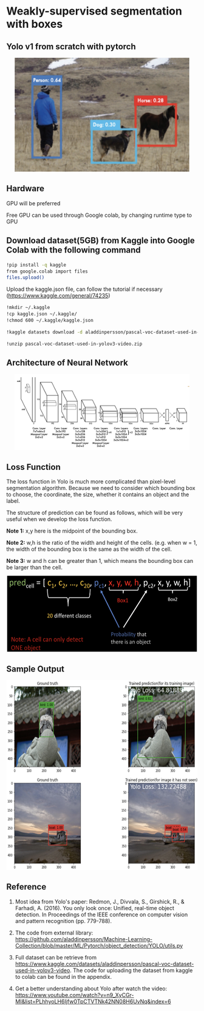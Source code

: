 # Weakly-supervised segmentation with boxes
## Yolo v1 from scratch with pytorch

<p align="center">
  <img width="460" height="300" src=images/yolo_sample.png>
</p>

## Hardware
GPU will be preferred

Free GPU can be used through Google colab, by changing runtime type to GPU

## Download dataset(5GB) from Kaggle into Google Colab with the following command
```bash
!pip install -q kaggle
from google.colab import files
files.upload()
```
Upload the kaggle.json file, can follow the tutorial if necessary (https://www.kaggle.com/general/74235)
```bash
!mkdir ~/.kaggle
!cp kaggle.json ~/.kaggle/
!chmod 600 ~/.kaggle/kaggle.json
```

```bash
!kaggle datasets download -d aladdinpersson/pascal-voc-dataset-used-in-yolov3-video
```

```bash
!unzip pascal-voc-dataset-used-in-yolov3-video.zip
```

## Architecture of Neural Network
<p align="center">
  <img width="460" height="200" src=images/yolo_nn.png>
</p>

## Loss Function
The loss function in Yolo is much more complicated than pixel-level segmentation algorithm. Because we need to consider which bounding box to choose, the coordinate, the size, whether it contains an object and the label. 

The structure of prediction can be found as follows, which will be very useful when we develop the loss function.

**Note 1:** x,y here is the midpoint of the bounding box.

**Note 2:** w,h is the ratio of the width and height of the cells. (e.g. when w = 1, the width of the bounding box is the same as the width of the cell.

**Note 3:** w and h can be greater than 1, which means the bounding box can be larger than the cell.

<p align="center">
  <img src="images/pred_look.png" width="500" height="200"> 
</p>

## Sample Output
<p align="center">
  <img src="images/sample_output.png" width="700" height="500"> 
</p>

## Reference
1. Most idea from Yolo's paper:
Redmon, J., Divvala, S., Girshick, R., & Farhadi, A. (2016). You only look once: Unified, real-time object detection. In Proceedings of the IEEE conference on computer vision and pattern recognition (pp. 779-788).

2. The code from external library:
https://github.com/aladdinpersson/Machine-Learning-Collection/blob/master/ML/Pytorch/object_detection/YOLO/utils.py

3. Full dataset can be retrieve from https://www.kaggle.com/datasets/aladdinpersson/pascal-voc-dataset-used-in-yolov3-video. The code for uploading the dataset from kaggle to colab can be found in the appendix.
4. Get a better understanding about Yolo after watch the video:
https://www.youtube.com/watch?v=n9_XyCGr-MI&list=PLhhyoLH6Ijfw0TpCTVTNk42NN08H6UvNq&index=6
